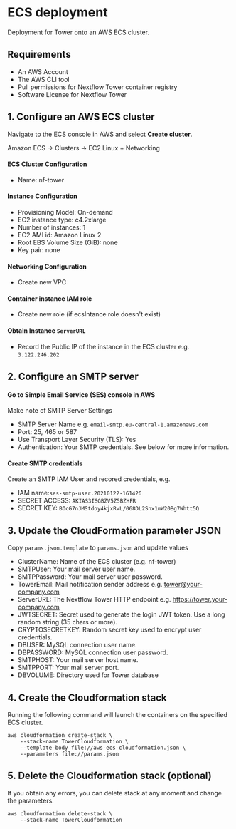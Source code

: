 # ECS deployment

Deployment for Tower onto an AWS ECS cluster. 

## Requirements

* An AWS Account
* The AWS CLI tool 
* Pull permissions for Nextflow Tower container registry
* Software License for Nextflow Tower

## 1. Configure an AWS ECS cluster

Navigate to the ECS console in AWS and select **Create cluster**.

Amazon ECS -> Clusters -> EC2 Linux + Networking

#### ECS Cluster Configuration

* Name: nf-tower

#### Instance Configuration

* Provisioning Model: On-demand
* EC2 instance type: c4.2xlarge
* Number of instances: 1
* EC2 AMI id: Amazon Linux 2
* Root EBS Volume Size (GiB): none
* Key pair: none


#### Networking Configuration

* Create new VPC


#### Container instance IAM role

* Create new role (if ecsIntance role doesn't exist)


#### Obtain Instance `ServerURL`

* Record the Public IP of the instance in the ECS cluster e.g. `3.122.246.202`


## 2. Configure an SMTP server

#### Go to Simple Email Service (SES) console in AWS

Make note of SMTP Server Settings

* SMTP Server Name e.g. `email-smtp.eu-central-1.amazonaws.com`
* Port: 25, 465 or 587
* Use Transport Layer Security (TLS): Yes
* Authentication: Your SMTP credentials. See below for more information.

#### Create SMTP credentials
Create an SMTP IAM User and recored credentials, e.g.
* IAM name:`ses-smtp-user.20210122-161426`
* SECRET ACCESS: `AKIAS3ISGBZV5Z5BZHFR`
* SECRET KEY: `BOcG7nJMStdoy4kjxRvL/068DL2Shx1mW20Bg7Whtt5Q`

## 3. Update the CloudFormation parameter JSON

Copy `params.json.template` to `params.json` and update values

* ClusterName: Name of the ECS cluster (e.g. nf-tower)
* SMTPUser: Your mail server user name.
* SMTPPassword: Your mail server user password.
* TowerEmail: Mail notification sender address e.g. tower@your-company.com
* ServerURL: The Nextflow Tower HTTP endpoint e.g. https://tower.your-company.com
* JWTSECRET: Secret used to generate the login JWT token. Use a long random string (35 chars or more).
* CRYPTOSECRETKEY: Random secret key used to encrypt user credentials.
* DBUSER: MySQL connection user name.
* DBPASSWORD: MySQL connection user password.
* SMTPHOST: Your mail server host name.
* SMTPPORT: Your mail server port.
* DBVOLUME: Directory used for Tower database

## 4. Create the Cloudformation stack

Running the following command will launch the containers on the specified ECS cluster.

```
aws cloudformation create-stack \
    --stack-name TowerCloudformation \
    --template-body file://aws-ecs-cloudformation.json \
    --parameters file://params.json
```


## 5. Delete the Cloudformation stack (optional)

If you obtain any errors, you can delete stack at any moment and change the parameters.

```
aws cloudformation delete-stack \
    --stack-name TowerCloudformation
```
